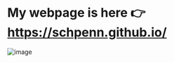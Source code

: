 # My webpage is here 👉 https://schpenn.github.io/
![image](https://github.com/Schpenn/schpenn.github.io/assets/25180676/37fa32a5-4160-4681-ac1c-6ee0348cc3da)
